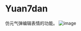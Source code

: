 # Yuan7dan
仿元气弹编辑表情的功能。
![image](https://github.com/zhaoxin1943/Yuan7dan/blob/master/device-2015-03-11-141028.png)
